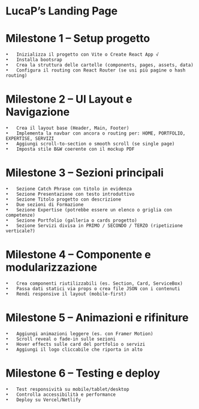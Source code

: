 # LucaP’s Landing Page

# Milestone 1 – Setup progetto
	•	Inizializza il progetto con Vite o Create React App √
	•	Installa bootsrap
	•	Crea la struttura delle cartelle (components, pages, assets, data)
	•	Configura il routing con React Router (se usi più pagine o hash routing)

# Milestone 2 – UI Layout e Navigazione
	•	Crea il layout base (Header, Main, Footer)
	•	Implementa la navbar con ancora o routing per: HOME, PORTFOLIO, EXPERTISE, SERVIZI
	•	Aggiungi scroll-to-section o smooth scroll (se single page)
	•	Imposta stile B&W coerente con il mockup PDF

# Milestone 3 – Sezioni principali
	•	Sezione Catch Phrase con titolo in evidenza
	•	Sezione Presentazione con testo introduttivo
	•	Sezione Titolo progetto con descrizione
	•	Due sezioni di Formazione
	•	Sezione Expertise (potrebbe essere un elenco o griglia con competenze)
	•	Sezione Portfolio (galleria o cards progetto)
	•	Sezione Servizi divisa in PRIMO / SECONDO / TERZO (ripetizione verticale?)

# Milestone 4 – Componente e modularizzazione
	•	Crea componenti riutilizzabili (es. Section, Card, ServiceBox)
	•	Passa dati statici via props o crea file JSON con i contenuti
	•	Rendi responsive il layout (mobile-first)

# Milestone 5 – Animazioni e rifiniture
	•	Aggiungi animazioni leggere (es. con Framer Motion)
	•	Scroll reveal o fade-in sulle sezioni
	•	Hover effects sulle card del portfolio o servizi
	•	Aggiungi il logo cliccabile che riporta in alto

# Milestone 6 – Testing e deploy
	•	Test responsività su mobile/tablet/desktop
	•	Controlla accessibilità e performance
	•	Deploy su Vercel/Netlify
